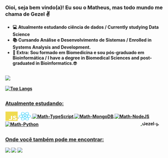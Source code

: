 ### <b/> Oioi, seja bem vindo(a)! Eu sou o Matheus, mas todo mundo me chama de Gezel ✌️

- 💻 Atualmente estudando ciência de dados / Currently studying Data Science
- 📚 Cursando Análise e Desenvolvimento de Sistemas / Enrolled in Systems Analysis and Development.
- 🧬 Extra: Sou formado em Biomedicina e sou pós-graduado em Bioinformática / I have a degree in Biomedical Sciences and post-graduated in Bioinformatics.🤓

##

<div>
<a href="https://github.com/MatheusGietzel">
<img height="180" src=https://github-readme-stats.vercel.app/api?username=MatheusGietzel&show_icons=true&theme=dark&include_all_commits=true&count_private=true/'>
<div/>  

![Top Langs](https://github-readme-stats.vercel.app/api/top-langs/?username=MatheusGietzel&layout=compact&theme=dark)
##

### Atualmente estudando:
<div style="display: inline_block">
  <img align="center" alt="Math-Js" height="30" width="40" src="https://raw.githubusercontent.com/devicons/devicon/master/icons/javascript/javascript-plain.svg">
  <img align="center" alt="Math-React" height="30" width="40" src="https://raw.githubusercontent.com/devicons/devicon/master/icons/react/react-original.svg">
  <img align="center" alt="Math-TypeScript" height="30" width="40" src="https://cdn.jsdelivr.net/gh/devicons/devicon/icons/typescript/typescript-original.svg">
  <img align="center" alt="Math-MongoDB" height="30" width="40" src="https://cdn.jsdelivr.net/gh/devicons/devicon/icons/mongodb/mongodb-plain-wordmark.svg">
  <img align="center" alt="Math-NodeJS" height="30" width="40" src="https://cdn.jsdelivr.net/gh/devicons/devicon/icons/nodejs/nodejs-plain.svg">
  <img align="center" alt="Math-Python" height="30" width="40" src="https://cdn.jsdelivr.net/gh/devicons/devicon/icons/python/python-original.svg">

          
  <img align="right" alt="Gezel-pic" height="150" style="border-radius:50px;" src="https://media0.giphy.com/media/QYhAWdOpQxmgpJTYtM/200.webp">

<div/>

##

### Onde você também pode me encontrar:
<a href="https://www.linkedin.com/in/matheus-gietzel/" target="_blank"><img src="https://img.shields.io/badge/-LinkedIn-%230077B5?style=for-the-badge&logo=linkedin&logoColor=white" target="_blank"></a>
<a href = "mailto:matheusgietzel@gmail.com"><img src="https://img.shields.io/badge/-Gmail-%23333?style=for-the-badge&logo=gmail&logoColor=white" target="_blank"></a>
<a href="https://www.instagram.com/o_gietzel/" target="_blank"><img src="https://img.shields.io/badge/-Instagram-%23E4405F?style=for-the-badge&logo=instagram&logoColor=white" target="_blank"></a>  

              
  
